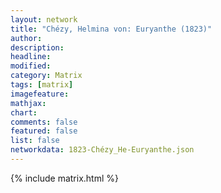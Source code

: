 ```yaml
---
layout: network
title: "Chézy, Helmina von: Euryanthe (1823)"
author:
description:
headline:
modified:
category: Matrix
tags: [matrix]
imagefeature: 
mathjax: 
chart: 
comments: false
featured: false
list: false
networkdata: 1823-Chézy_He-Euryanthe.json
---
```

{% include matrix.html %}
